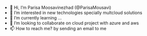 - 👋 Hi, I’m Parisa Moosavinezhad (@ParisaMousavi)
- 👀 I’m interested in new technologies specially multcloud solutions
- 🌱 I’m currently learning ...
- 💞️ I’m looking to collaborate on cloud project with azure and aws 
- 📫 How to reach me? by sending an email to me 

<!---
ParisaMousavi/ParisaMousavi is a ✨ special ✨ repository because its `README.md` (this file) appears on your GitHub profile.
You can click the Preview link to take a look at your changes.
--->
